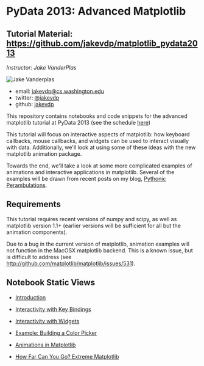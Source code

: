 PyData 2013: Advanced Matplotlib
================================

Tutorial Material: https://github.com/jakevdp/matplotlib_pydata2013
------------------------------------------------------------------

*Instructor: Jake VanderPlas*

![Jake Vanderplas](https://api.twitter.com/1/users/profile_image/jakevdp?size=bigger)

- email: <jakevdp@cs.washington.edu>
- twitter: [@jakevdp](http://twitter.com/jakevdp)
- github: [jakevdp](http://github.com/jakevdp)

This repository contains notebooks and code snippets for the advanced
matplotlib tutorial at PyData 2013
(see the schedule [here](http://pydata.org/sv2013/schedule/))

This tutorial will focus on interactive aspects of matplotlib: how keyboard
callbacks, mouse callbacks, and widgets can be used to interact visually
with data.  Additionally, we'll look at using some of these ideas with
the new matplotlib animation package.

Towards the end, we'll take a look at some more complicated examples of
animations and interactive applications in matplotlib.
Several of the examples will be drawn from recent posts on my blog,
[Pythonic Perambulations](http://jakevdp.github.com).

Requirements
------------
This tutorial requires recent versions of numpy and scipy, as well as
matplotlib version 1.1+ (earlier versions will be sufficient for all but
the animation components).

Due to a bug in the current version of matplotlib, animation examples will
not function in the MacOSX matplotlib backend.  This is a known issue,
but is difficult to address
(see http://github.com/matplotlib/matplotlib/issues/531).

Notebook Static Views
---------------------

- [Introduction](http://nbviewer.ipython.org/urls/raw.github.com/jakevdp/matplotlib_pydata2013/master/notebooks/01_Introduction.ipynb)

- [Interactivity with Key Bindings](http://nbviewer.ipython.org/urls/raw.github.com/jakevdp/matplotlib_pydata2013/master/notebooks/02_Key_Bindings.ipynb)

- [Interactivity with Widgets](http://nbviewer.ipython.org/urls/raw.github.com/jakevdp/matplotlib_pydata2013/master/notebooks/03_Widgets.ipynb)

- [Example: Building a Color Picker](http://nbviewer.ipython.org/urls/raw.github.com/jakevdp/matplotlib_pydata2013/master/notebooks/04_Color_Picker.ipynb)

- [Animations in Matplotlib](http://nbviewer.ipython.org/urls/raw.github.com/jakevdp/matplotlib_pydata2013/master/notebooks/05_Animations.ipynb)

- [How Far Can You Go?  Extreme Matplotlib](http://nbviewer.ipython.org/urls/raw.github.com/jakevdp/matplotlib_pydata2013/master/notebooks/06_More_Examples.ipynb)
